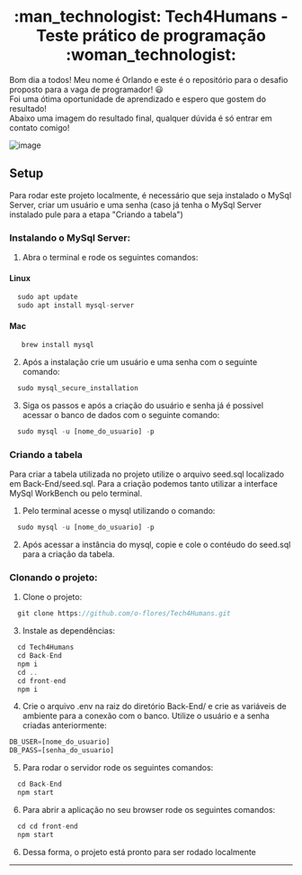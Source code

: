 <h1 align="center"> :man_technologist: Tech4Humans - Teste prático de programação :woman_technologist: </h1>

<p>
 
Bom dia a todos! Meu nome é Orlando e este é o repositório para o desafio proposto para a vaga de programador! :smiley: <br/>
Foi uma ótima oportunidade de aprendizado e espero que gostem do resultado! <br/>
Abaixo uma imagem do resultado final, qualquer dúvida é só entrar em contato comigo!

</p>

![image](https://user-images.githubusercontent.com/78616220/136705605-f0f542f6-be66-4cb6-86d5-2bf4709b3d98.png)

## Setup

Para rodar este projeto localmente, é necessário que seja instalado o MySql Server, criar um usuário e uma senha (caso já tenha o MySql Server instalado pule para a etapa "Criando a tabela")

### Instalando o MySql Server: 

1. Abra o terminal e rode os seguintes comandos:

#### Linux
```javascript
  sudo apt update
  sudo apt install mysql-server
```
#### Mac
```javascript
   brew install mysql
```
2. Após a instalação crie um usuário e uma senha com o seguinte comando:
```javascript
  sudo mysql_secure_installation
```

3. Siga os passos e após a criação do usuário e senha já é possivel acessar o banco de dados com o seguinte comando:
```javascript
  sudo mysql -u [nome_do_usuario] -p
```

### Criando a tabela 

Para criar a tabela utilizada no projeto utilize o arquivo seed.sql localizado em Back-End/seed.sql.
Para a criação podemos tanto utilizar a interface MySql WorkBench ou pelo terminal.

1. Pelo terminal acesse o mysql utilizando o comando:

```javascript
  sudo mysql -u [nome_do_usuario] -p
```

2. Após acessar a instância do mysql, copie e cole o contéudo do seed.sql para a criação da tabela.

### Clonando o projeto:

1. Clone o projeto:
```javascript
  git clone https://github.com/o-flores/Tech4Humans.git
```

3. Instale as dependências:
```javascript
  cd Tech4Humans
  cd Back-End
  npm i
  cd ..
  cd front-end
  npm i
```

4. Crie o arquivo .env na raiz do diretório Back-End/ e crie as variáveis de ambiente para a conexão com o banco. Utilize o usuário e a senha criadas anteriormente:
```javascript
DB_USER=[nome_do_usuario]
DB_PASS=[senha_do_usuario]
```

5. Para rodar o servidor rode os seguintes comandos:
```javascript
  cd Back-End
  npm start
```
6. Para abrir a aplicação no seu browser rode os seguintes comandos:
```javascript
  cd cd front-end
  npm start
```
6. Dessa forma, o projeto está pronto para ser rodado localmente
---
